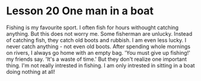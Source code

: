 # Lesson 20 One man in a boat

Fishing is my favourite sport. I often fish for hours withought catching anything. But this does not worry me. Some fisherman are unlucky. Instead of catching fish, they catch old boots and rubbish. I am even less lucky. I never catch anything - not even old boots. After spending whole mornings on rivers, I always go home with an empty bag. 'You must give up fishing!' my friends say. 'It's a waste of time.' But they don't realize one important thing. I'm not really intrested in fishing. I am only intrested in sitting in  a boat doing nothing at all!
